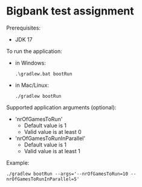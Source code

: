 # Bigbank test assignment

Prerequisites:
* JDK 17

To run the application:
* in Windows:  
  ```console
  .\gradlew.bat bootRun
  ```
* in Mac/Linux: 
  ```console
  ./gradlew bootRun
  ```

Supported application arguments (optional):
* 'nrOfGamesToRun'
  * Default value is 1
  * Valid value is at least 0
* 'nrOfGamesToRunInParallel'
  * Default value is 1
  * Valid value is at least 1

Example:
```console
./gradlew bootRun --args='--nrOfGamesToRun=10 --nrOfGamesToRunInParallel=5'
```